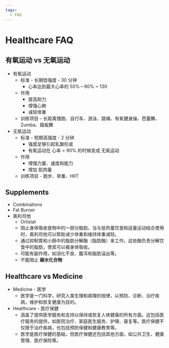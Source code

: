 ```yaml
---
tags:
  - FAQ
---
```


# Healthcare FAQ

## 有氧运动 vs 无氧运动

- 有氧运动
  - 标准 - 长期低强度 - 30 分钟
    - 心率达到最大心率的 50%－90% ~ 130
  - 作用
    - 提高耐力
    - 增强心肺
    - 减轻体重
  - 训练项目 - 长距离慢跑、自行车、游泳、跳绳、有氧健身操、芭蕾舞、Zumba、踏板舞
- 无氧运动
  - 标准 - 短期高强度 - 2 分钟
    - 强度足够引起乳酸形成
    - 有氧运动在 心率 > 90% 的时候变成 无氧运动
  - 作用
    - 增强力量、速度和能力
    - 增加 肌肉量
  - 训练项目 - 跑步、举重、HIIT

## Supplements

- Combinations
- Fat Burner
- 奥利司他
  - Orlistat
  - 阻止身体吸收食物中的一部分脂肪。当与低热量饮食和适量运动结合使用时，奥利司他可以帮助减少体重和维持体重减轻。
  - 通过抑制胃和小肠中的脂肪分解酶（脂肪酶）来工作。这些酶负责分解饮食中的脂肪，使其可以被身体吸收。
  - 可能有副作用，如消化不良、腹泻和脂肪溢出等。
  - 不能阻止 **碳水化合物**

## Healthcare vs Medicine

- Medicine - 医学
  - 医学是一门科学，研究人类生理和病理的规律，以预防、诊断、治疗疾病，维护和恢复健康为目的。
- Healthcare - 医疗保健
  - 涵盖了提供医学服务和支持以保持或恢复人体健康的所有方面。这包括医疗服务的提供，如医院治疗、家庭医生服务、护理、康复等。医疗保健不仅限于治疗疾病，也包括预防保健和健康教育等。
  - 医学是医疗保健的基础，但医疗保健还包括其他方面，如公共卫生、健康管理、医疗保险等。
